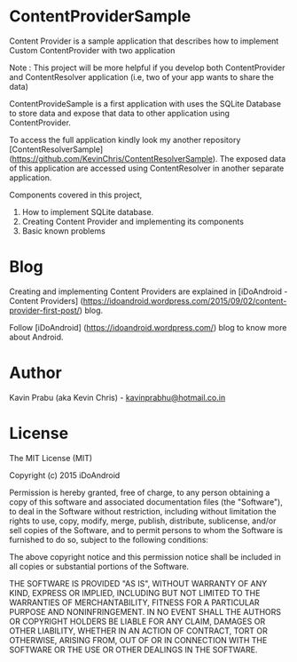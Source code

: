 # ContentProviderSample

Content Provider is a sample application that describes how to implement Custom ContentProvider with two application

Note : This project will be more helpful if you develop both ContentProvider and ContentResolver application (i.e, two of your app wants to share the data) 

ContentProvideSample is a first application with uses the SQLite Database to store data and expose that data to other application using ContentProvider. 

To access the full application kindly look my another repository [ContentResolverSample] (https://github.com/KevinChris/ContentResolverSample). The exposed data of this application are accessed using ContentResolver in another separate application.

Components covered in this project,

1. How to implement SQLite database.
2. Creating Content Provider and implementing its components
3. Basic known problems

# Blog

Creating and implementing Content Providers are explained in [iDoAndroid - Content Providers] (https://idoandroid.wordpress.com/2015/09/02/content-provider-first-post/) blog.

Follow [iDoAndroid] (https://idoandroid.wordpress.com/) blog to know more about Android.

# Author

Kavin Prabu (aka Kevin Chris) - kavinprabhu@hotmail.co.in

# License

The MIT License (MIT)

Copyright (c) 2015 iDoAndroid

Permission is hereby granted, free of charge, to any person obtaining a copy
of this software and associated documentation files (the "Software"), to deal
in the Software without restriction, including without limitation the rights
to use, copy, modify, merge, publish, distribute, sublicense, and/or sell
copies of the Software, and to permit persons to whom the Software is
furnished to do so, subject to the following conditions:

The above copyright notice and this permission notice shall be included in all
copies or substantial portions of the Software.

THE SOFTWARE IS PROVIDED "AS IS", WITHOUT WARRANTY OF ANY KIND, EXPRESS OR
IMPLIED, INCLUDING BUT NOT LIMITED TO THE WARRANTIES OF MERCHANTABILITY,
FITNESS FOR A PARTICULAR PURPOSE AND NONINFRINGEMENT. IN NO EVENT SHALL THE
AUTHORS OR COPYRIGHT HOLDERS BE LIABLE FOR ANY CLAIM, DAMAGES OR OTHER
LIABILITY, WHETHER IN AN ACTION OF CONTRACT, TORT OR OTHERWISE, ARISING FROM,
OUT OF OR IN CONNECTION WITH THE SOFTWARE OR THE USE OR OTHER DEALINGS IN THE
SOFTWARE.

